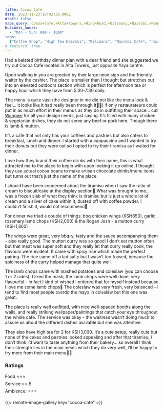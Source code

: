 ```yaml
---
title: Cocoa Cafe
date: 2023-11-23T10:02:36.000Z
draft: false
maps_query: Cocoa+Cafe,+Alta+towers,+Ring+Road,+Kilimani,+Nairobi,+Kenya
business_hours:
  - "Mon - Sun: 8am - 10pm"
tags:
  ["Coffee Shop", "High Tea Nairobi", "Kilimani", "Nairobi Cafe", "nairobieats"]
# featured: true
---
```


Had a belated birthday dinner plan with a dear friend and she suggested we try out Cocoa Cafe located in Alta Towers, just opposite Yaya centre.

Upon walking in you are greeted by their large neon sign and the friendly waiter by the cashier. The place is smaller than I thought but stretches out into an elevated outdoors section which is perfect for afternoon tea or happy hour which they have from 5:30-7:30 daily.

The menu is quite vast (the designer in me did not like the menu look & feel… it looks like it had really been through it😮‍💨) if only restaurateurs could put in as much effort in their menus as they do in outfitting their space… call [Wangwe](https://www.instagram.com/artbywangwe/) for all your design needs, just saying. It’s filled with many chicken & vegetarian dishes, they do not serve any beef or pork here. Though there is lamb & mutton.

It’s a cafe that not only has your coffees and pastries but also caters to breakfast, lunch and dinner. I started with a cappuccino and I wanted to try their donuts but they were out so I opted to try their tiramisu as I waited for dinner.

Love how they brand their coffee drinks with their name, this is what attracted me to the place to begin with upon looking it up online. I thought they use actual cocoa beans to make artisan chocolate drinks/menu items but turns out that’s just the name of the place.

I should have been concerned about the tiramisu when I saw the ratio of cream to biscuit/cake at the display section😬 What was brought to me… was a frozen slab of what they think is tiramisu but is just a whole lot of cream and a sliver of cake within it, dusted off with coffee powder. I couldn’t finish it, would not recommend😬

For dinner we tried a couple of things: bbq chicken wings (KSH650), garlic rosemary lamb chops (KSH2,000) & the Rogan Josh - a mutton curry (KSH1,800)

The wings were great, very bbq-y, tasty and the sauce accompanying them - also really good. The mutton curry was so good! I don’t eat mutton often but that meat was super soft and they really let that curry really cook, the flavours were evident. It came with spicy rice which made the perfect pairing. The rice came off a tad salty but I wasn’t too fussed, because the spiciness of the curry helped manage that quite well.

The lamb chops came with mashed potatoes and coleslaw (you can choose 1 or 2 sides). I liked the mash, the lamb chops were well done, very flavourful - in fact I kind of wished I ordered that for myself instead because I love me some lamb chops🤤 The coleslaw was very fresh, very balanced - I tend to find most people overdo the mayo in coleslaw but this one was great.

The place is really well outfitted, with nice well-spaced booths along the walls, and really striking wallpaper/paintings that catch your eye throughout the whole cafe. The service was okay - the waitress wasn’t doing much to assure us about the different dishes available but she was attentive.

They also have high tea for 2 for KSH3,000. It’s a cute setup, really cute but none of the cakes and pastries looked appealing and after that tiramisu, I don’t think I’d want to taste anything from their bakery… so overall I think their strength lies in the main meals which they do very well, I’ll be happy to try more from their main menu👌🏾

### Ratings

Food:⭐️⭐️⭐️<br>
Service:⭐️⭐️.5<br>
Ambience: ⭐️⭐️⭐️<br>

{{< remote-image-gallery key="cocoa-cafe" >}}
